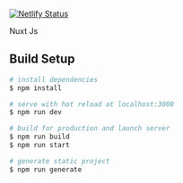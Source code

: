 
[![Netlify Status](https://api.netlify.com/api/v1/badges/995f6934-e876-4343-a881-6ff282c6f8ae/deploy-status)](https://app.netlify.com/sites/verified/deploys)


Nuxt Js



## Build Setup

```bash
# install dependencies
$ npm install

# serve with hot reload at localhost:3000
$ npm run dev

# build for production and launch server
$ npm run build
$ npm run start

# generate static project
$ npm run generate
```
